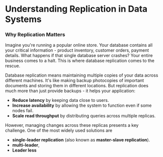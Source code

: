 
<!--
author: "Avinash Gurugubelli",
title: "Replication Introduction",
description: "Introduction to Replication"  
tags: ["Database Replication", "Distributed Systems", "High Availability", "Data Consistency"],
references: [{
    title: "Designing Data-Intensive Applications",
    authors: ["Martin Kleppmann"],
    publisher: "O'Reilly Media",
    year: 2017,
    url: "
}]
-->

# Understanding Replication in Data Systems

### Why Replication Matters

Imagine you're running a popular online store. Your database contains all your critical information - product inventory, customer orders, payment details. What happens if that single database server crashes? Your entire business comes to a halt. This is where database replication comes to the rescue.

Database replication means maintaining multiple copies of your data across different machines. It's like making backup photocopies of important documents and storing them in different locations. But replication does much more than just provide backups - it helps your application:

- **Reduce latency** by keeping data close to users.  
- **Increase availability** by allowing the system to function even if some nodes fail.  
- **Scale read throughput** by distributing queries across multiple replicas.  

However, managing changes across these replicas presents a key challenge. One of the most widely used solutions are
-  **single-leader replication** (also known as **master-slave replication**).
-  **multi-leader**,
-  **Leader less**

